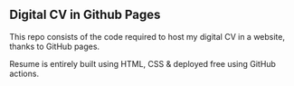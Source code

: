 ## Digital CV in Github Pages
This repo consists of the code required to host my digital CV in a website, thanks to GitHub pages.

Resume is entirely built using HTML, CSS & deployed free using GitHub actions.